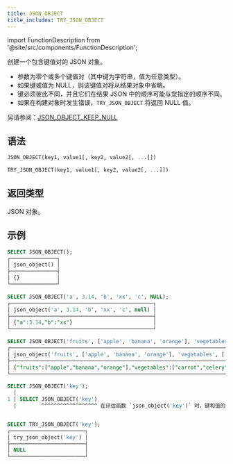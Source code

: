 ```yaml
---
title: JSON_OBJECT
title_includes: TRY_JSON_OBJECT
---
```

import FunctionDescription from '@site/src/components/FunctionDescription';

<FunctionDescription description="引入或更新于：v1.2.402"/>

创建一个包含键值对的 JSON 对象。

- 参数为零个或多个键值对（其中键为字符串，值为任意类型）。
- 如果键或值为 NULL，则该键值对将从结果对象中省略。
- 键必须彼此不同，并且它们在结果 JSON 中的顺序可能与您指定的顺序不同。
- 如果在构建对象时发生错误，`TRY_JSON_OBJECT` 将返回 NULL 值。

另请参阅：[JSON_OBJECT_KEEP_NULL](json-object-keep-null.md)

## 语法

```sql
JSON_OBJECT(key1, value1[, key2, value2[, ...]])

TRY_JSON_OBJECT(key1, value1[, key2, value2[, ...]])
```

## 返回类型

JSON 对象。

## 示例

```sql
SELECT JSON_OBJECT();
┌───────────────┐
│ json_object() │
├───────────────┤
│ {}            │
└───────────────┘

SELECT JSON_OBJECT('a', 3.14, 'b', 'xx', 'c', NULL);
┌──────────────────────────────────────────────┐
│ json_object('a', 3.14, 'b', 'xx', 'c', null) │
├──────────────────────────────────────────────┤
│ {"a":3.14,"b":"xx"}                          │
└──────────────────────────────────────────────┘

SELECT JSON_OBJECT('fruits', ['apple', 'banana', 'orange'], 'vegetables', ['carrot', 'celery']);
┌──────────────────────────────────────────────────────────────────────────────────────────┐
│ json_object('fruits', ['apple', 'banana', 'orange'], 'vegetables', ['carrot', 'celery']) │
├──────────────────────────────────────────────────────────────────────────────────────────┤
│ {"fruits":["apple","banana","orange"],"vegetables":["carrot","celery"]}                  │
└──────────────────────────────────────────────────────────────────────────────────────────┘

SELECT JSON_OBJECT('key');
  |
1 | SELECT JSON_OBJECT('key')
  |        ^^^^^^^^^^^^^^^^^^ 在评估函数 `json_object('key')` 时，键和值的数量必须相等


SELECT TRY_JSON_OBJECT('key');
┌────────────────────────┐
│ try_json_object('key') │
├────────────────────────┤
│ NULL                   │
└────────────────────────┘
```
